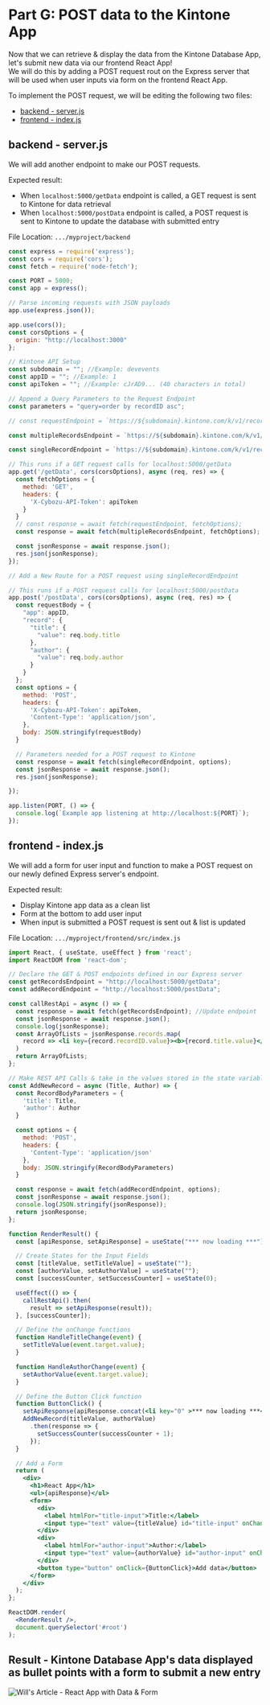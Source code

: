 # Part G: POST data to the Kintone App

Now that we can retrieve & display the data from the Kintone Database App, let's submit new data via our frontend React App!  
We will do this by adding a POST request rout on the Express server that will be used when user inputs via form on the frontend React App.

To implement the POST request, we will be editing the following two files:
  * [backend - server.js](#backend---serverjs)
  * [frontend - index.js](#frontend---indexjs)

## backend - server.js
We will add another endpoint to make our POST requests.

Expected result:
  * When `localhost:5000/getData` endpoint is called, a GET request is sent to Kintone for data retrieval
  * When `localhost:5000/postData` endpoint is called, a POST request is sent to Kintone to update the database with submitted entry

File Location: `.../myproject/backend`

```js
const express = require('express');
const cors = require('cors');
const fetch = require('node-fetch');

const PORT = 5000;
const app = express();

// Parse incoming requests with JSON payloads
app.use(express.json());

app.use(cors());
const corsOptions = {
  origin: "http://localhost:3000"
};

// Kintone API Setup
const subdomain = ""; //Example: devevents
const appID = ""; //Example: 1
const apiToken = ""; //Example: cJrAD9... (40 characters in total)

// Append a Query Parameters to the Request Endpoint
const parameters = "query=order by recordID asc";

// const requestEndpoint = `https://${subdomain}.kintone.com/k/v1/records.json?app=${appID}&${parameters}`;

const multipleRecordsEndpoint = `https://${subdomain}.kintone.com/k/v1/records.json?app=${appID}&${parameters}`

const singleRecordEndpoint = `https://${subdomain}.kintone.com/k/v1/record.json?app=${appID}&${parameters}`;

// This runs if a GET request calls for localhost:5000/getData
app.get('/getData', cors(corsOptions), async (req, res) => {
  const fetchOptions = {
    method: 'GET',
    headers: {
      'X-Cybozu-API-Token': apiToken
    }
  }
  // const response = await fetch(requestEndpoint, fetchOptions);
  const response = await fetch(multipleRecordsEndpoint, fetchOptions);

  const jsonResponse = await response.json();
  res.json(jsonResponse);
});

// Add a New Route for a POST request using singleRecordEndpoint

// This runs if a POST request calls for localhost:5000/postData
app.post('/postData', cors(corsOptions), async (req, res) => {
  const requestBody = {
    "app": appID,
    "record": {
      "title": {
        "value": req.body.title
      },
      "author": {
        "value": req.body.author
      }
    }
  };
  const options = {
    method: 'POST',
    headers: {
      'X-Cybozu-API-Token': apiToken,
      'Content-Type': 'application/json',
    },
    body: JSON.stringify(requestBody)
  }

  // Parameters needed for a POST request to Kintone
  const response = await fetch(singleRecordEndpoint, options);
  const jsonResponse = await response.json();
  res.json(jsonResponse);

});

app.listen(PORT, () => {
  console.log(`Example app listening at http://localhost:${PORT}`);
});
```

## frontend - index.js
We will add a form for user input and function to make a POST request on our newly defined Express server's endpoint.


Expected result:
  * Display Kintone app data as a clean list
  * Form at the bottom to add user input
  * When input is submitted a POST request is sent out & list is updated

File Location: `.../myproject/frontend/src/index.js`

```jsx
import React, { useState, useEffect } from 'react';
import ReactDOM from 'react-dom';

// Declare the GET & POST endpoints defined in our Express server
const getRecordsEndpoint = "http://localhost:5000/getData";
const addRecordEndpoint = "http://localhost:5000/postData";

const callRestApi = async () => {
  const response = await fetch(getRecordsEndpoint); //Update endpoint
  const jsonResponse = await response.json();
  console.log(jsonResponse);
  const ArrayOfLists = jsonResponse.records.map(
    record => <li key={record.recordID.value}><b>{record.title.value}</b> written by {record.author.value}</li>
  )
  return ArrayOfLists;
};

// Make REST API Calls & take in the values stored in the state variables related to the input fields
const AddNewRecord = async (Title, Author) => {
  const RecordBodyParameters = {
    'title': Title,
    'author': Author
  }

  const options = {
    method: 'POST',
    headers: {
      'Content-Type': 'application/json'
    },
    body: JSON.stringify(RecordBodyParameters)
  }

  const response = await fetch(addRecordEndpoint, options);
  const jsonResponse = await response.json();
  console.log(JSON.stringify(jsonResponse));
  return jsonResponse;
};

function RenderResult() {
  const [apiResponse, setApiResponse] = useState("*** now loading ***");

  // Create States for the Input Fields
  const [titleValue, setTitleValue] = useState("");
  const [authorValue, setAuthorValue] = useState("");
  const [successCounter, setSuccessCounter] = useState(0);

  useEffect(() => {
    callRestApi().then(
      result => setApiResponse(result));
  }, [successCounter]);

  // Define the onChange functions
  function HandleTitleChange(event) {
    setTitleValue(event.target.value);
  }

  function HandleAuthorChange(event) {
    setAuthorValue(event.target.value);
  }

  // Define the Button Click function
  function ButtonClick() {
    setApiResponse(apiResponse.concat(<li key="0" >*** now loading ***</li>));
    AddNewRecord(titleValue, authorValue)
      .then(response => {
        setSuccessCounter(successCounter + 1);
      });
  }

  // Add a Form
  return (
    <div>
      <h1>React App</h1>
      <ul>{apiResponse}</ul>
      <form>
        <div>
          <label htmlFor="title-input">Title:</label>
          <input type="text" value={titleValue} id="title-input" onChange={HandleTitleChange} />
        </div>
        <div>
          <label htmlFor="author-input">Author:</label>
          <input type="text" value={authorValue} id="author-input" onChange={HandleAuthorChange} />
        </div>
        <button type="button" onClick={ButtonClick}>Add data</button>
      </form>
    </div>
  );
};

ReactDOM.render(
  <RenderResult />,
  document.querySelector('#root')
);
```

## Result - Kintone Database App's data displayed as bullet points with a form to submit a new entry

![Will's Article - React App with Data & Form](https://res.cloudinary.com/practicaldev/image/fetch/s--IwgycySX--/c_limit%2Cf_auto%2Cfl_progressive%2Cq_auto%2Cw_880/https://dev-to-uploads.s3.amazonaws.com/uploads/articles/a8ls55md2dhqm82ksspe.png)
